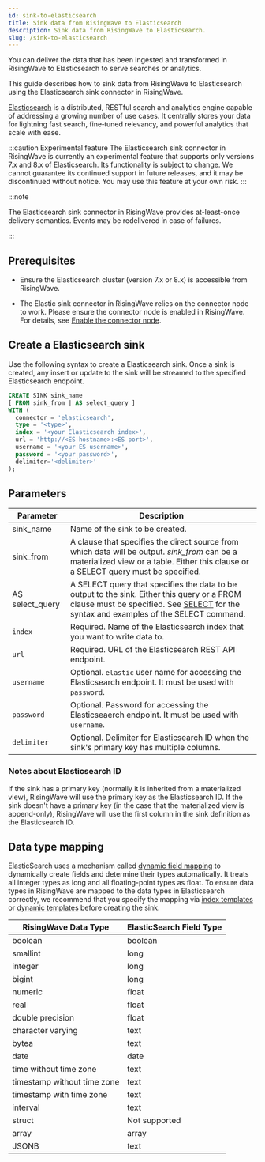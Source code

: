 ```yaml
---
id: sink-to-elasticsearch
title: Sink data from RisingWave to Elasticsearch
description: Sink data from RisingWave to Elasticsearch.
slug: /sink-to-elasticsearch 
---
```

You can deliver the data that has been ingested and transformed in RisingWave to Elasticsearch to serve searches or analytics.

This guide describes how to sink data from RisingWave to Elasticsearch using the Elasticsearch sink connector in RisingWave.

[Elasticsearch](https://www.elastic.co/elasticsearch/) is a distributed, RESTful search and analytics engine capable of addressing a growing number of use cases. It centrally stores your data for lightning fast search, fine‑tuned relevancy, and powerful analytics that scale with ease.

:::caution Experimental feature
The Elasticsearch sink connector in RisingWave is currently an experimental feature that supports only versions 7.x and 8.x of Elasticsearch. Its functionality is subject to change. We cannot guarantee its continued support in future releases, and it may be discontinued without notice. You may use this feature at your own risk.
:::

:::note

The Elasticsearch sink connector in RisingWave provides at-least-once delivery semantics. Events may be redelivered in case of failures.

:::

## Prerequisites

- Ensure the Elasticsearch cluster (version 7.x or 8.x) is accessible from RisingWave.

- The Elastic sink connector in RisingWave relies on the connector node to work. Please ensure the connector node is enabled in RisingWave. For details, see [Enable the connector node](/deploy/risingwave-trial.md/?method=binaries#optional-enable-the-connector-node).

## Create a Elasticsearch sink

Use the following syntax to create a Elasticsearch sink. Once a sink is created, any insert or update to the sink will be streamed to the specified Elasticsearch endpoint.

```sql
CREATE SINK sink_name
[ FROM sink_from | AS select_query ]
WITH (
  connector = 'elasticsearch',
  type = '<type>',
  index = '<your Elasticsearch index>',
  url = 'http://<ES hostname>:<ES port>',
  username = '<your ES username>', 
  password = '<your password>',
  delimiter='<delimiter>'
);
```

## Parameters

| Parameter       | Description |
| --------------- | ----------- |
|sink_name| Name of the sink to be created.|
|sink_from| A clause that specifies the direct source from which data will be output. *sink_from* can be a materialized view or a table. Either this clause or a SELECT query must be specified.|
|AS select_query| A SELECT query that specifies the data to be output to the sink. Either this query or a FROM clause must be specified. See [SELECT](/sql/commands/sql-select.md) for the syntax and examples of the SELECT command.|
| `index`         |Required. Name of the Elasticsearch index that you want to write data to. |
| `url`          | Required. URL of the Elasticsearch REST API endpoint.|
| `username`        | Optional. `elastic` user name for accessing the Elasticsearch endpoint. It must be used with `password`.|
| `password`       | Optional. Password for accessing the Elasticseaerch endpoint. It must be used with `username`.|
|`delimiter` | Optional. Delimiter for Elasticsearch ID when the sink's primary key has multiple columns.|

### Notes about Elasticsearch ID

If the sink has a primary key (normally it is inherited from a materialized view), RisingWave will use the primary key as the Elasticsearch ID.
If the sink doesn't have a primary key (in the case that the materialized view is append-only), RisingWave will use the first column in the sink definition as the Elasticsearch ID.

## Data type mapping

ElasticSearch uses a mechanism called [dynamic field mapping](https://www.elastic.co/guide/en/elasticsearch/reference/current/dynamic-field-mapping.html) to dynamically create fields and determine their types automatically. It treats all integer types as long and all floating-point types as float. To ensure data types in RisingWave are mapped to the data types in Elasticsearch correctly, we recommend that you specify the mapping via [index templates](https://www.elastic.co/guide/en/elasticsearch/reference/current/index-templates.html) or [dynamic templates](https://www.elastic.co/guide/en/elasticsearch/reference/current/dynamic-templates.html) before creating the sink.

|RisingWave Data Type| ElasticSearch Field Type|
|--------|--------|
|boolean |boolean|
|smallint |long|
|integer |long|
|bigint |long|
|numeric |float|
|real |float|
|double precision |float|
|character varying |text|
|bytea |text|
|date |date|
|time without time zone |text|
|timestamp without time zone | text|
|timestamp with time zone |text|
|interval |text|
|struct |Not supported|
|array |array|
|JSONB |text|
